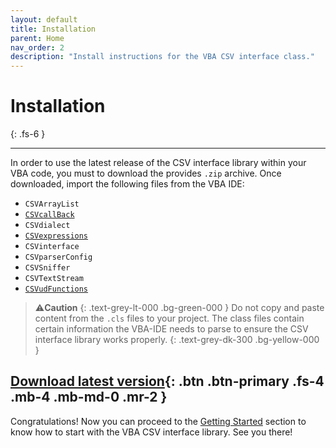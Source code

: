 ```yaml
---
layout: default
title: Installation
parent: Home
nav_order: 2
description: "Install instructions for the VBA CSV interface class."
---
```


# Installation
{: .fs-6 }

---

In order to use the latest release of the CSV interface library within your VBA code, you must to download the provides `.zip` archive. Once downloaded, import the following files from the VBA IDE:

* `CSVArrayList`
* [`CSVcallBack`](https://github.com/ws-garcia/VBA-Expressions)
* `CSVdialect`
* [`CSVexpressions`](https://github.com/ws-garcia/VBA-Expressions)
* `CSVinterface`
* `CSVparserConfig`
* `CSVSniffer`
* `CSVTextStream`
* [`CSVudFunctions`](https://github.com/ws-garcia/VBA-Expressions)

>⚠️**Caution**
>{: .text-grey-lt-000 .bg-green-000 }
>Do not copy and paste content from the `.cls`  files  to your project. The class files contain certain information the VBA-IDE needs to parse to ensure the CSV interface library works properly.
{: .text-grey-dk-300 .bg-yellow-000 }

[Download latest version](https://github.com/ws-garcia/VBA-CSV-interface/releases/latest/download/VBA-CSV-Interface.zip){: .btn .btn-primary .fs-4 .mb-4 .mb-md-0 .mr-2 }
---

Congratulations! Now you can proceed to the [Getting Started](https://ws-garcia.github.io/VBA-CSV-interface/home/getting_started.html) section to know how to start with the VBA CSV interface library. See you there!
